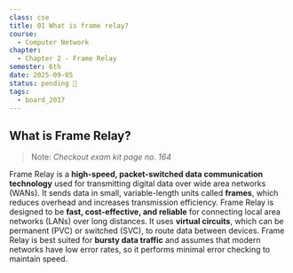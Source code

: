 ```yaml
---
class: cse
title: 01 What is frame relay?
course:
  - Computer Network
chapter:
  - Chapter 2 - Frame Relay
semester: 6th
date: 2025-09-05
status: pending 🛑
tags:
  - board_2017
---
```


## What is Frame Relay?

> Note: _Checkout exam kit page no. 164_

Frame Relay is a **high-speed, packet-switched data communication technology** used for transmitting digital data over wide area networks (WANs). It sends data in small, variable-length units called **frames**, which reduces overhead and increases transmission efficiency. Frame Relay is designed to be **fast, cost-effective, and reliable** for connecting local area networks (LANs) over long distances. It uses **virtual circuits**, which can be permanent (PVC) or switched (SVC), to route data between devices. Frame Relay is best suited for **bursty data traffic** and assumes that modern networks have low error rates, so it performs minimal error checking to maintain speed.
